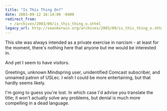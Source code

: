 ```yaml
---
title: "Is This Thing On?"
date: 2003-09-12 16:14:00 -0400
redirect_from:
  - /archives/2003/09/is_this_thing_o.shtml
legacy_url: http://seankerwin.org/archives/2003/09/is_this_thing_o.shtml
---
```

<p>This site was always intended as a private exercise in narcism - at least for the moment, there's nothing here that anyone but me would be interested in.</p>

<p>And yet I seem to have visitors.</p>

<p>Greetings, unknown Mindspring user, unidentified Comcast subscriber, and unnamed patron of USLec.  I wish I could be more entertaining, but that hardly seems likely.</p>

<p>I'm going to guess you're lost.  In which case I'd advise you translate the title; it won't actually solve any problems, but denial is much more compelling in a dead language.</p>
